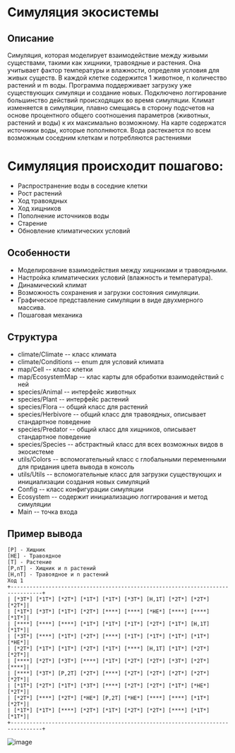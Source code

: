 # Симуляция экосистемы

## Описание
Симуляция, которая моделирует взаимодействие между живыми существами, такими как хищники, травоядные и растения. Она учитывает фактор температуры и влажности, определяя условия для живых существ. В каждой клетке содержится 1 животное, n количество растений и m воды. 
Программа поддерживает загрузку уже существующих симуляци и создание новых. Подключено логгирование большинство действий происходящих во время симуляции. 
Климат изменяется в симуляции, плавно смещаясь в сторону подсчетов на основе процентного общего соотношения параметров (животных, растений и воды) к их максимально возможному.
На карте содержатся источники воды, которые пополняются. Вода растекается по всем возможным соседним клеткам и потребляются растениями

# Симуляция происходит пошагово:
- Распространение воды в соседние клетки
- Рост растений
- Ход травоядных
- Ход хищников
- Пополнение источников воды
- Старение
- Обновление климатических условий

## Особенности
- Моделирование взаимодействия между хищниками и травоядными.
- Настройка климатических условий (влажность и температура).
- Динамический климат
- Возможность сохранения и загрузки состояния симуляции.
- Графическое представление симуляции в виде двухмерного массива.
- Пошаговая механика

## Структура
- climate/Climate -- класс климата
- climate/Conditions -- enum для условий климата
- map/Cell -- класс клетки
- map/EcosystemMap -- клас карты для обработки взаимодействий с ней
- species/Animal -- интерфейс животных
- species/Plant -- интерфейс растений
- species/Flora -- общий класс для растений
- species/Herbivore -- общий класс для травоядных, описывает стандартное поведение
- species/Predator -- общий класс для хищников, описывает стандартное поведение
- species/Species -- абстрактный класс для всех возможных видов в экосистеме
- utils/Colors -- вспомогательный класс с глобальными переменными для придания цвета вывода в консоль
- utils/Utils -- вспомогательные класс для загрузки существующих и инициализации создания новых симуляций
- Config -- класс конфигурации симуляции
- Ecosystem -- содержит инициализацию логгирования и метод симуляции
- Main -- точка входа

## Пример вывода
```
[P] - Хищник
[HE] - Травоядное
[T] - Растение
[P,nT] - Хищник и n растений
[H,nT] - Травоядное и n растений
Ход 1
+--------------------------------------------------------------------------------+
| [*3T*] [*1T*] [*2T*] [*1T*] [*1T*] [*3T*] [H,1T] [*2T*] [*2T*] [*2T*]|
| [*1T*] [*3T*] [*1T*] [*2T*] [****] [****] [*HE*] [****] [****] [*1T*]|
| [****] [****] [****] [*1T*] [*1T*] [*1T*] [*2T*] [*1T*] [H,1T] [*1T*]|
| [*3T*] [****] [*1T*] [*2T*] [****] [*1T*] [*1T*] [*1T*] [*1T*] [*HE*]|
| [*2T*] [*1T*] [*1T*] [*2T*] [*1T*] [****] [H,1T] [*1T*] [*2T*] [*2T*]|
| [****] [*2T*] [*3T*] [****] [*1T*] [*2T*] [*2T*] [*3T*] [*2T*] [****]|
| [****] [*3T*] [P,2T] [*2T*] [****] [*2T*] [*2T*] [*2T*] [*2T*] [*2T*]|
| [*1T*] [*2T*] [*1T*] [*3T*] [****] [*2T*] [*2T*] [*1T*] [*HE*] [*2T*]|
| [*2T*] [****] [*2T*] [*HE*] [P,2T] [*HE*] [****] [****] [*1T*] [*2T*]|
| [*1T*] [*1T*] [****] [*2T*] [*1T*] [*2T*] [*2T*] [****] [*1T*] [*1T*]|
+--------------------------------------------------------------------------------+
```
![image](https://github.com/user-attachments/assets/084ce4a3-5f46-457e-9c8c-6fa56fc4992c)

